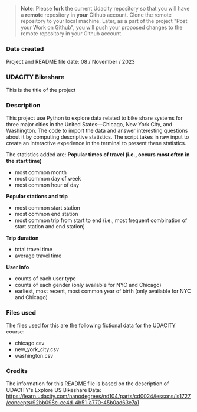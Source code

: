 >**Note**: Please **fork** the current Udacity repository so that you will have a **remote** repository in **your** Github account. Clone the remote repository to your local machine. Later, as a part of the project "Post your Work on Github", you will push your proposed changes to the remote repository in your Github account.

### Date created
Project and README file date: 08 / November / 2023

### UDACITY Bikeshare
This is the title of the project

### Description
This project use Python to explore data related to bike share systems for three major cities in the United States—Chicago, New York City, and Washington. The code to import the data and answer interesting questions about it by computing descriptive statistics. The script takes in raw input to create an interactive experience in the terminal to present these statistics.

The statistics added are:
**Popular times of travel (i.e., occurs most often in the start time)**
* most common month
* most common day of week
* most common hour of day

**Popular stations and trip**
* most common start station
* most common end station
* most common trip from start to end (i.e., most frequent combination of start station and end station)

**Trip duration**
* total travel time
* average travel time

**User info**
* counts of each user type
* counts of each gender (only available for NYC and Chicago)
* earliest, most recent, most common year of birth (only available for NYC and Chicago)

### Files used
The files used for this are the following fictional data for the UDACITY course:
* chicago.csv
* new_york_city.csv
* washington.csv

### Credits
The information for this README file is based on the description of UDACITY's Explore US Bikeshare Data: https://learn.udacity.com/nanodegrees/nd104/parts/cd0024/lessons/ls1727/concepts/92bb098c-ce4d-4b51-a770-45b0ad63e7a1
